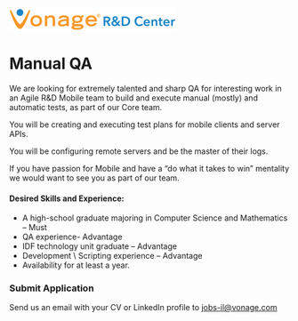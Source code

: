 ![Vonage Logo](/Images/logo-RnD-web.png)

# Manual QA

We are looking for extremely talented and sharp QA for interesting work in an Agile R&D Mobile team to build and execute manual (mostly) and automatic tests, as part of our Core team. 

You will be creating and executing test plans for mobile clients and server APIs.

You will be configuring remote servers and be the master of their logs. 

If you have passion for Mobile and have a “do what it takes to win” mentality we would want to see you as part of our team. 

#### Desired Skills and Experience:
* A high-school graduate majoring in Computer Science and Mathematics – Must
* QA experience- Advantage​
* IDF technology unit graduate – Advantage
* Development \ Scripting experience – Advantage
* Availability for at least a year.

### Submit Application
Send us an email with your CV or LinkedIn profile to <a href="mailto:jobs-il@vonage.com">jobs-il@vonage.com</a>
